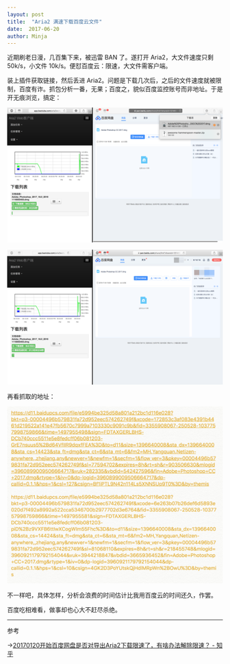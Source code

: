 ```yaml
---
layout: post
title:  "Aria2 满速下载百度云文件"
date:  2017-06-20
author: Minja
---
```


近期刷老日漫，几百集下来，被迅雷 BAN 了。遂打开 Aria2，大文件速度只剩 50k/s，小文件 10k/s。便怼百度云：限速，大文件需客户端。

装上插件获取链接，然后丢进 Aria2。问题是下载几次后，之后的文件速度就被限制，百度有诈。抓包分析一番，无果；百度之，貌似百度监控账号而非地址。于是开无痕浏览，搞定：

![title](https://raw.githubusercontent.com/BlackwinMin/blackwinmin.github.io/master/lib/2017-06-20-Aria2-满速下载百度云文件/5948fe02a6c95.png)

![title](https://raw.githubusercontent.com/BlackwinMin/blackwinmin.github.io/master/lib/2017-06-20-Aria2-满速下载百度云文件/5948fedf731cc.png)

再看抓取的地址：

![title](https://raw.githubusercontent.com/BlackwinMin/blackwinmin.github.io/master/lib/2017-06-20-Aria2-满速下载百度云文件/5948fdba8f149.png)

不一样吧，具体怎样，分析会浪费的时间估计比我用百度云的时间还久，作罢。

百度吃相难看，做事却也心大不赶尽杀绝。

****
参考

→[20170120开始百度网盘是否对导出Aria2下载限速了，有啥办法解除限速？ - 知乎](https://www.zhihu.com/question/55025209/answer/144700700)
